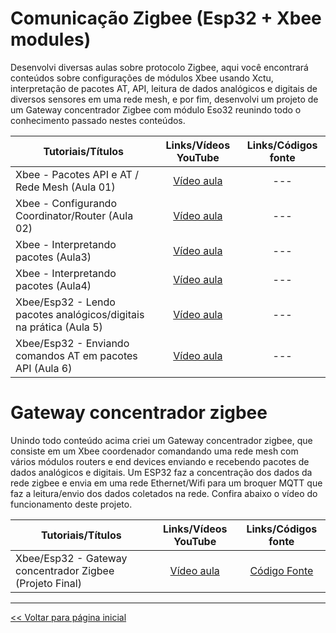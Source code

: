 # Comunicação Zigbee (Esp32 + Xbee modules)
Desenvolvi diversas aulas sobre protocolo Zigbee, aqui você encontrará conteúdos sobre configurações de módulos Xbee usando Xctu, interpretação de pacotes AT, API, leitura de dados analógicos e digitais de diversos sensores em uma rede mesh, e por fim, desenvolvi um projeto de um Gateway concentrador Zigbee com módulo Eso32 reunindo todo o conhecimento passado nestes conteúdos. 

| Tutoriais/Títulos  | Links/Vídeos YouTube | Links/Códigos fonte |
| --- | :---: | :---: |
| Xbee - Pacotes API e AT / Rede Mesh (Aula 01) | [Vídeo aula](https://youtu.be/zsopTptUtmU) | --- |
| Xbee - Configurando Coordinator/Router (Aula 02) | [Vídeo aula](https://youtu.be/tpphkIBAoxQ) | --- |
| Xbee - Interpretando pacotes (Aula3) | [Vídeo aula](https://youtu.be/K-Xh6O4zVpY) | --- |
| Xbee - Interpretando pacotes (Aula4)  | [Vídeo aula](https://youtu.be/ennm0YBwX60) | --- |
| Xbee/Esp32 - Lendo pacotes analógicos/digitais na prática (Aula 5)  | [Vídeo aula](https://youtu.be/Ldsz7II8Jj8) | --- |
| Xbee/Esp32 - Enviando comandos AT em pacotes API (Aula 6) | [Vídeo aula](https://youtu.be/49fqidD_KXY) | --- |

# Gateway concentrador zigbee
Unindo todo conteúdo acima criei um Gateway concentrador zigbee, que consiste em um Xbee coordenador comandando uma rede mesh com vários módulos routers e end devices enviando e recebendo pacotes de dados analógicos e digitais. Um ESP32 faz a concentração dos dados da rede zigbee e envia em uma rede Ethernet/Wifi para um broquer MQTT que faz a leitura/envio dos dados coletados na rede. Confira abaixo o vídeo do funcionamento deste projeto.

| Tutoriais/Títulos  | Links/Vídeos YouTube | Links/Códigos fonte |
| --- | :---: | :---: |
| Xbee/Esp32 - Gateway concentrador Zigbee (Projeto Final) | [Vídeo aula](https://youtu.be/Ki-BkXGZ5OA) | [Código Fonte](https://github.com/dev-daniel-amorim/gateway_zigbee/blob/main/Gateway_ZB_final/src/main.cpp) |


<hr>

[<< Voltar para página inicial](https://github.com/dev-daniel-amorim)
